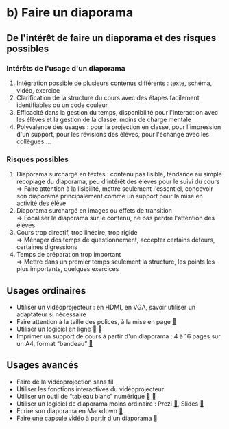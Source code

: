 # b) Faire un diaporama

## De l'intérêt de faire un diaporama et des risques possibles

### Intérêts de l'usage d'un diaporama
1. Intégration possible de plusieurs contenus différents : texte, schéma, vidéo, exercice
2. Clarification de la structure du cours avec des étapes facilement identifiables ou un code couleur
3. Efficacité dans la gestion du temps, disponibilité pour l'interaction avec les élèves et la gestion de la classe, moins de charge mentale 
4. Polyvalence des usages : pour la projection en classe, pour l'impression d'un support, pour les révisions des élèves, pour l'échange avec les collègues …

### Risques possibles
1. Diaporama surchargé en textes : contenu pas lisible, tendance au simple recopiage du diaporama, peu d'intérêt des élèves pour le suivi du cours<br>⇒ Faire attention à la lisibilité, mettre seulement l'essentiel, concevoir son diaporama principalement comme un support pour la mise en activité des élève
2. Diaporama surchargé en images ou effets de transition<br>⇒ Focaliser le diaporama sur le contenu, ne pas perdre l'attention des élèves
3. Cours trop directif, trop linéaire, trop rigide<br>⇒ Ménager des temps de questionnement, accepter certains détours, certaines digressions
4. Temps de préparation trop important<br>⇒ Mettre dans un premier temps seulement la structure, les points les plus importants, quelques exercices

## Usages ordinaires
* Utiliser un vidéoprojecteur : en HDMI, en VGA, savoir utiliser un adaptateur si nécessaire
* Faire attention à la taille des polices, à la mise en page [🔗](https://guy.pastre.org/?p=2405)
* Utiliser un logiciel en ligne [🔗](https://www.google.fr/intl/fr/slides/about/)  [🔗](https://www.canva.com/)
* Imprimer un support de cours à partir d'un diaporama : 4 à 16 pages sur un A4, format “bandeau” [🔗](https://goo.gl/photos/pbnnU2We4yPaNTtVA)

## Usages avancés
* Faire de la vidéoprojection sans fil
* Utiliser les fonctions interactives du vidéoprojecteur
* Utiliser un outil de “tableau blanc” numérique [🔗](https://www.ralentirtravaux.com/le_blog/decouvrez-la-puissance-des-applications-de-tableau-blanc-pour-faire-vos-cours-en-presentiel-en-distanciel-ou-en-hybride/) [🔗](https://ladigitale.dev/digiscreen/)
* Utiliser un logiciel de diaporama moins ordinaire : Prezi [🔗](https://prezi.com/view/xgeLGy31TnFlmQ7YuyuD/), Slides [🔗](https://slides.com/)
* Écrire son diaporama en Markdown [🔗](https://eyssette.github.io/marp-slides/)
* Faire une capsule vidéo à partir d'un diaporama [🔗](https://tube.ac-lyon.fr/videos/watch/a22c8512-2604-4ea9-8e19-d39d53109b6e)

<!-- Sway, Genially -->